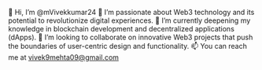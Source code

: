 👋 Hi, I’m @mVivekkumar24
👀 I’m passionate about Web3 technology and its potential to revolutionize digital experiences.
🌱 I’m currently deepening my knowledge in blockchain development and decentralized applications (dApps).
💞️ I’m looking to collaborate on innovative Web3 projects that push the boundaries of user-centric design and functionality.
📫 You can reach me at vivek9mehta09@gmail.com

